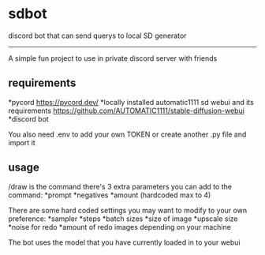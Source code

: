 # sdbot
discord bot that can send querys to local SD generator

-----

A simple fun project to use in private discord server with friends

## requirements
*pycord https://pycord.dev/
*locally installed automatic1111 sd webui and its requirements https://github.com/AUTOMATIC1111/stable-diffusion-webui
*discord bot

You also need .env to add your own TOKEN or create another .py file and import it

## usage
/draw is the command
there's 3 extra parameters you can add to the command:
*prompt
*negatives
*amount (hardcoded max to 4)

There are some hard coded settings you may want to modify to your own preference:
*sampler
*steps
*batch sizes
*size of image
*upscale size
*noise for redo
*amount of redo images depending on your machine

The bot uses the model that you have currently loaded in to your webui
